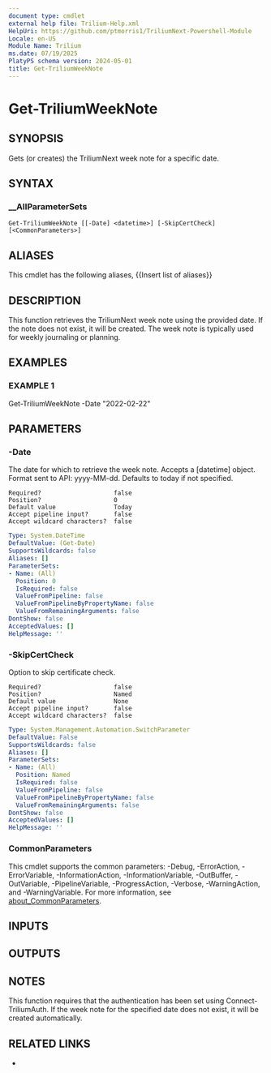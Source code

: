```yaml
---
document type: cmdlet
external help file: Trilium-Help.xml
HelpUri: https://github.com/ptmorris1/TriliumNext-Powershell-Module
Locale: en-US
Module Name: Trilium
ms.date: 07/19/2025
PlatyPS schema version: 2024-05-01
title: Get-TriliumWeekNote
---
```


# Get-TriliumWeekNote

## SYNOPSIS

Gets (or creates) the TriliumNext week note for a specific date.

## SYNTAX

### __AllParameterSets

```
Get-TriliumWeekNote [[-Date] <datetime>] [-SkipCertCheck] [<CommonParameters>]
```

## ALIASES

This cmdlet has the following aliases,
  {{Insert list of aliases}}

## DESCRIPTION

This function retrieves the TriliumNext week note using the provided date.
If the note does not exist, it will be created.
The week note is typically used for weekly journaling or planning.

## EXAMPLES

### EXAMPLE 1

Get-TriliumWeekNote -Date "2022-02-22"

## PARAMETERS

### -Date

The date for which to retrieve the week note.
Accepts a [datetime] object.
Format sent to API: yyyy-MM-dd.
Defaults to today if not specified.

    Required?                    false
    Position?                    0
    Default value                Today
    Accept pipeline input?       false
    Accept wildcard characters?  false

```yaml
Type: System.DateTime
DefaultValue: (Get-Date)
SupportsWildcards: false
Aliases: []
ParameterSets:
- Name: (All)
  Position: 0
  IsRequired: false
  ValueFromPipeline: false
  ValueFromPipelineByPropertyName: false
  ValueFromRemainingArguments: false
DontShow: false
AcceptedValues: []
HelpMessage: ''
```

### -SkipCertCheck

Option to skip certificate check.

    Required?                    false
    Position?                    Named
    Default value                None
    Accept pipeline input?       false
    Accept wildcard characters?  false

```yaml
Type: System.Management.Automation.SwitchParameter
DefaultValue: False
SupportsWildcards: false
Aliases: []
ParameterSets:
- Name: (All)
  Position: Named
  IsRequired: false
  ValueFromPipeline: false
  ValueFromPipelineByPropertyName: false
  ValueFromRemainingArguments: false
DontShow: false
AcceptedValues: []
HelpMessage: ''
```

### CommonParameters

This cmdlet supports the common parameters: -Debug, -ErrorAction, -ErrorVariable,
-InformationAction, -InformationVariable, -OutBuffer, -OutVariable, -PipelineVariable,
-ProgressAction, -Verbose, -WarningAction, and -WarningVariable. For more information, see
[about_CommonParameters](https://go.microsoft.com/fwlink/?LinkID=113216).

## INPUTS

## OUTPUTS

## NOTES

This function requires that the authentication has been set using Connect-TriliumAuth.
If the week note for the specified date does not exist, it will be created automatically.


## RELATED LINKS

- [](https://github.com/ptmorris1/TriliumNext-Powershell-Module)
